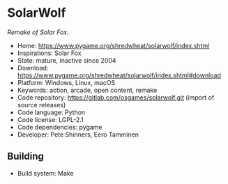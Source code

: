 # SolarWolf

_Remake of Solar Fox._

- Home: https://www.pygame.org/shredwheat/solarwolf/index.shtml
- Inspirations: Solar Fox
- State: mature, inactive since 2004
- Download: https://www.pygame.org/shredwheat/solarwolf/index.shtml#download
- Platform: Windows, Linux, macOS
- Keywords: action, arcade, open content, remake
- Code repository: https://gitlab.com/osgames/solarwolf.git (import of source releases)
- Code language: Python
- Code license: LGPL-2.1
- Code dependencies: pygame
- Developer: Pete Shinners, Eero Tamminen

## Building

- Build system: Make
